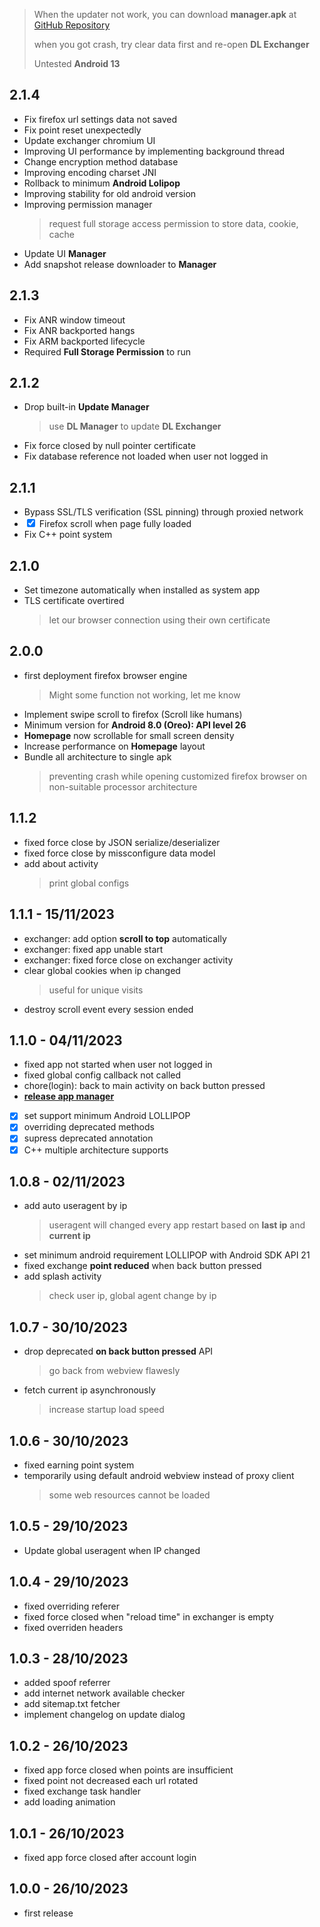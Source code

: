 <!-- 5 6 ^ % -->

<!-- **Android Traffic Exchange Changelog** -->

> When the updater not work, you can download **manager.apk**
> at [GitHub Repository](https://github.com/dimaslanjaka/android-traffic-exchange/tree/master/release)
>
> when you got crash, try clear data first and re-open **DL Exchanger**
>
> Untested **Android 13**

## 2.1.4
- Fix firefox url settings data not saved
- Fix point reset unexpectedly
- Update exchanger chromium UI
- Improving UI performance by implementing background thread
- Change encryption method database
- Improving encoding charset JNI
- Rollback to minimum **Android Lolipop**
- Improving stability for old android version
- Improving permission manager
  > request full storage access permission to store data, cookie, cache
- Update UI **Manager**
- Add snapshot release downloader to **Manager**

## 2.1.3
- Fix ANR window timeout
- Fix ANR backported hangs
- Fix ARM backported lifecycle
- Required **Full Storage Permission** to run

## 2.1.2
- Drop built-in **Update Manager**
  > use **DL Manager** to update **DL Exchanger**
- Fix force closed by null pointer certificate
- Fix database reference not loaded when user not logged in

## 2.1.1
- Bypass SSL/TLS verification (SSL pinning) through proxied network
- <input type="checkbox" checked> Firefox scroll when page fully loaded
- Fix C++ point system

## 2.1.0
- Set timezone automatically when installed as system app
- TLS certificate overtired
  > let our browser connection using their own certificate
<!-- - Discourage from app insight. -->
<!--   Anonymizing exchanger package name from other apps inspection -->
<!--   > preventing other vendor finds out our app from get banned -->

## 2.0.0
- first deployment firefox browser engine
  > Might some function not working, let me know
- Implement swipe scroll to firefox (Scroll like humans)
- Minimum version for **Android 8.0 (Oreo): API level 26**
- **Homepage** now scrollable for small screen density
- Increase performance on **Homepage** layout
- Bundle all architecture to single apk
  > preventing crash while opening customized firefox browser
  > on non-suitable processor architecture

## 1.1.2
- fixed force close by JSON serialize/deserializer
- fixed force close by missconfigure data model
- add about activity
  > print global configs

## 1.1.1 - 15/11/2023
- exchanger: add option **scroll to top** automatically
- exchanger: fixed app unable start
- exchanger: fixed force close on exchanger activity
- clear global cookies when ip changed
  > useful for unique visits
- destroy scroll event every session ended

## 1.1.0 - 04/11/2023
- fixed app not started when user not logged in
- fixed global config callback not called
- chore(login): back to main activity on back button pressed
- [**release app manager**](https://github.com/dimaslanjaka/android-traffic-exchange/raw/master/release/manager-release.apk)
- [x] set support minimum Android LOLLIPOP
- [x] overriding deprecated methods
- [x] supress deprecated annotation
- [x] C++ multiple architecture supports

## 1.0.8 - 02/11/2023
- add auto useragent by ip
  > useragent will changed every app restart based on **last ip** and **current ip**
- set minimum android requirement LOLLIPOP with Android SDK API 21
- fixed exchange **point reduced** when back button pressed
- add splash activity
  > check user ip, global agent change by ip

## 1.0.7 - 30/10/2023
- drop deprecated **on back button pressed** API
  > go back from webview flawesly
- fetch current ip asynchronously
  > increase startup load speed

## 1.0.6 - 30/10/2023
- fixed earning point system
- temporarily using default android webview instead of proxy client
  > some web resources cannot be loaded

## 1.0.5 - 29/10/2023
- Update global useragent when IP changed

## 1.0.4 - 29/10/2023
- fixed overriding referer
- fixed force closed when "reload time" in exchanger is empty
- fixed overriden headers

## 1.0.3 - 28/10/2023
- added spoof referrer
- add internet network available checker
- add sitemap.txt fetcher
- implement changelog on update dialog

## 1.0.2 - 26/10/2023
- fixed app force closed when points are insufficient
- fixed point not decreased each url rotated
- fixed exchange task handler
- add loading animation

## 1.0.1 - 26/10/2023
- fixed app force closed after account login

## 1.0.0 - 26/10/2023
- first release
